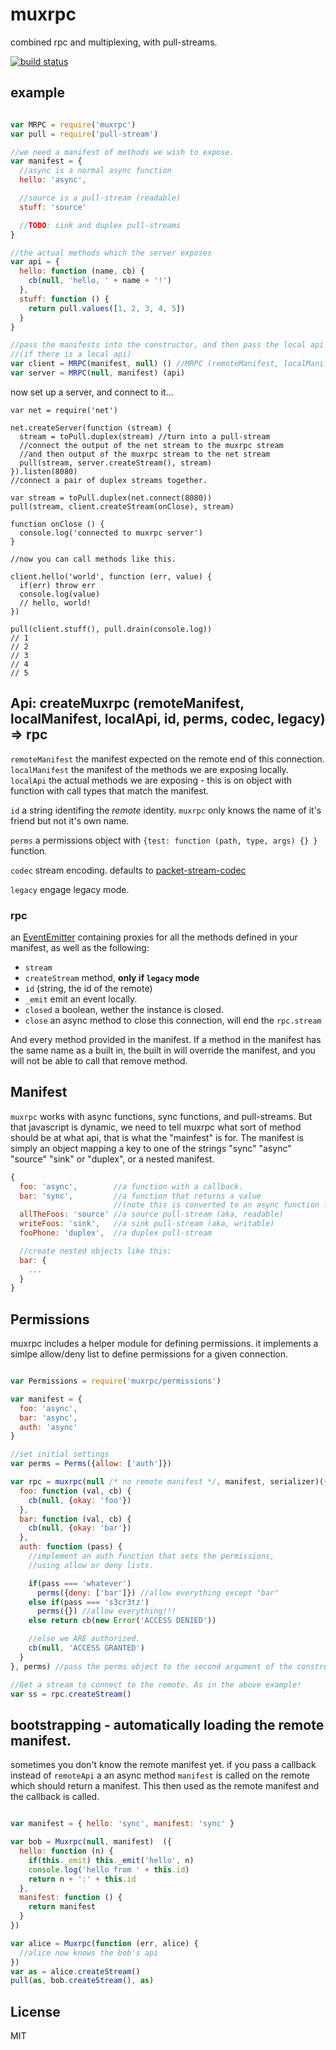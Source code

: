 # muxrpc

combined rpc and multiplexing, with pull-streams.

[![build status](https://secure.travis-ci.org/ssbc/muxrpc.png)](http://travis-ci.org/ssbc/muxrpc)


## example

``` js

var MRPC = require('muxrpc')
var pull = require('pull-stream')

//we need a manifest of methods we wish to expose.
var manifest = {
  //async is a normal async function
  hello: 'async',

  //source is a pull-stream (readable)
  stuff: 'source'

  //TODO: sink and duplex pull-streams
}

//the actual methods which the server exposes
var api = {
  hello: function (name, cb) {
    cb(null, 'hello, ' + name + '!')
  },
  stuff: function () {
    return pull.values([1, 2, 3, 4, 5])
  }
}

//pass the manifests into the constructor, and then pass the local api object you are wrapping
//(if there is a local api)
var client = MRPC(manifest, null) () //MRPC (remoteManifest, localManifest) (localApi)
var server = MRPC(null, manifest) (api)
```
now set up a server, and connect to it...
```
var net = require('net')

net.createServer(function (stream) {
  stream = toPull.duplex(stream) //turn into a pull-stream
  //connect the output of the net stream to the muxrpc stream
  //and then output of the muxrpc stream to the net stream
  pull(stream, server.createStream(), stream)
}).listen(8080)
//connect a pair of duplex streams together.

var stream = toPull.duplex(net.connect(8080))
pull(stream, client.createStream(onClose), stream)

function onClose () {
  console.log('connected to muxrpc server')
}

//now you can call methods like this.

client.hello('world', function (err, value) {
  if(err) throw err
  console.log(value)
  // hello, world!
})

pull(client.stuff(), pull.drain(console.log))
// 1
// 2
// 3
// 4
// 5
```

## Api: createMuxrpc (remoteManifest, localManifest, localApi, id, perms, codec, legacy) => rpc

`remoteManifest` the manifest expected on the remote end of this connection.
`localManifest` the manifest of the methods we are exposing locally.
`localApi` the actual methods we are exposing - this is on object with function with call types
that match the manifest.

`id` a string identifing the _remote_ identity. `muxrpc` only knows the name of it's friend
but not it's own name.

`perms` a permissions object with `{test: function (path, type, args) {} }` function.

`codec` stream encoding. defaults to [packet-stream-codec](https://github.com/ssbc/packet-stream-codec)

`legacy` engage legacy mode.

### rpc

an [EventEmitter](https://devdocs.io/node/events#events_class_eventemitter)
containing proxies for all the methods defined in your manifest, as well as the following:

* `stream`
* `createStream` method, **only if `legacy` mode**
* `id` (string, the id of the remote)
* `_emit` emit an event locally.
* `closed` a boolean, wether the instance is closed.
* `close` an async method to close this connection, will end the `rpc.stream`

And every method provided in the manifest. If a method in the manifest has the same
name as a built in, the built in will override the manifest, and you will not be able
to call that remove method.

## Manifest

`muxrpc` works with async functions, sync functions, and pull-streams.
But that javascript is dynamic, we need to tell muxrpc what sort of method
should be at what api, that is what the "mainfest" is for.
The manifest is simply an object mapping a key to one of the strings "sync" "async" "source" "sink" or "duplex",
or a nested manifest.

``` js
{
  foo: 'async',        //a function with a callback.
  bar: 'sync',         //a function that returns a value
                       //(note this is converted to an async function for the client)
  allTheFoos: 'source' //a source pull-stream (aka, readable)
  writeFoos: 'sink',   //a sink pull-stream (aka, writable)
  fooPhone: 'duplex',  //a duplex pull-stream

  //create nested objects like this:
  bar: {
    ...
  }
}

```

## Permissions

muxrpc includes a helper module for defining permissions.
it implements a simlpe allow/deny list to define permissions for a given connection.

``` js

var Permissions = require('muxrpc/permissions')

var manifest = {
  foo: 'async',
  bar: 'async',
  auth: 'async'
}

//set initial settings
var perms = Perms({allow: ['auth']})

var rpc = muxrpc(null /* no remote manifest */, manifest, serializer)({
  foo: function (val, cb) {
    cb(null, {okay: 'foo'})
  },
  bar: function (val, cb) {
    cb(null, {okay: 'bar'})
  },
  auth: function (pass) {
    //implement an auth function that sets the permissions,
    //using allow or deny lists.

    if(pass === 'whatever')
      perms({deny: ['bar']}) //allow everything except "bar"
    else if(pass === 's3cr3tz')
      perms({}) //allow everything!!!
    else return cb(new Error('ACCESS DENIED'))

    //else we ARE authorized.
    cb(null, 'ACCESS GRANTED')
  }
}, perms) //pass the perms object to the second argument of the constructor.

//Get a stream to connect to the remote. As in the above example!
var ss = rpc.createStream()

```

## bootstrapping - automatically loading the remote manifest.

sometimes you don't know the remote manifest yet. if you pass a callback
instead of `remoteApi` a an async method `manifest` is called on the remote
which should return a manifest. This then used as the remote manifest
and the callback is called.

``` js

var manifest = { hello: 'sync', manifest: 'sync' }

var bob = Muxrpc(null, manifest)  ({
  hello: function (n) {
    if(this._emit) this._emit('hello', n)
    console.log('hello from ' + this.id)
    return n + ':' + this.id
  },
  manifest: function () {
    return manifest
  }
})

var alice = Muxrpc(function (err, alice) {
  //alice now knows the bob's api
})
var as = alice.createStream()
pull(as, bob.createStream(), as)
```

## License

MIT


